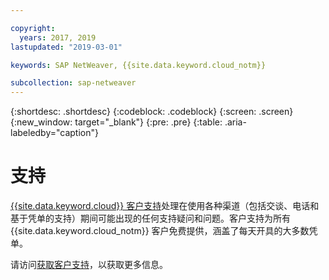 ```yaml
---

copyright:
  years: 2017, 2019
lastupdated: "2019-03-01"

keywords: SAP NetWeaver, {{site.data.keyword.cloud_notm}}

subcollection: sap-netweaver
---
```


{:shortdesc: .shortdesc}
{:codeblock: .codeblock}
{:screen: .screen}
{:new_window: target="_blank"}
{:pre: .pre}
{:table: .aria-labeledby="caption"}

# 支持

[{{site.data.keyword.cloud}} 客户支持](/docs/get-support?topic=get-support-getting-customer-support#getting-customer-support)处理在使用各种渠道（包括交谈、电话和基于凭单的支持）期间可能出现的任何支持疑问和问题。客户支持为所有 {{site.data.keyword.cloud_notm}} 客户免费提供，涵盖了每天开具的大多数凭单。

请访问[获取客户支持](/docs/get-support?topic=get-support-getting-customer-support#getting-customer-support)，以获取更多信息。
